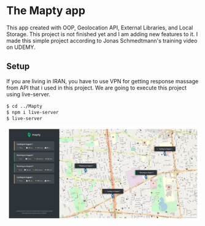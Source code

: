 # The Mapty app

This app created with OOP, Geolocation API, External Libraries, and Local Storage. This project is not finished yet and I am adding new features to it. I made this simple project according to Jonas Schmedtmann's training video on UDEMY.

## Setup

If you are living in IRAN, you have to use VPN for getting response massage from API that i used in this project.
We are going to execute this project using live-server.

```
$ cd ../Mapty
$ npm i live-server
$ live-server
```

![image](https://github.com/Kh4N1/Mapty/blob/main/Screenshot%20of%20the%20project.png)
